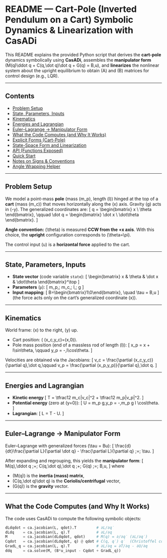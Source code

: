 # README — Cart-Pole (Inverted Pendulum on a Cart) Symbolic Dynamics & Linearization with CasADi

This README explains the provided Python script that derives the **cart-pole** dynamics symbolically using **CasADi**, assembles the **manipulator form**  
\(M(q)\ddot q + C(q,\dot q)\dot q + G(q) = B\,u\), and **linearizes** the nonlinear system about the upright equilibrium to obtain \(A\) and \(B\) matrices for control design (e.g., LQR).

---

## Contents

- [Problem Setup](#problem-setup)
- [State, Parameters, Inputs](#state-parameters-inputs)
- [Kinematics](#kinematics)
- [Energies and Lagrangian](#energies-and-lagrangian)
- [Euler–Lagrange → Manipulator Form](#eulerlagrange--manipulator-form)
- [What the Code Computes (and Why It Works)](#what-the-code-computes-and-why-it-works)
- [Explicit Forms (Cart-Pole)](#explicit-forms-cartpole)
- [State-Space Form and Linearization](#state-space-form-and-linearization)
- [API (Functions Exposed)](#api-functions-exposed)
- [Quick Start](#quick-start)
- [Notes on Signs & Conventions](#notes-on-signs--conventions)
- [Angle Wrapping Helper](#angle-wrapping-helper)

---

## Problem Setup

We model a point-mass **pole** (mass \(m_p\), length \(l\)) hinged at the top of a **cart** (mass \(m_c\)) that moves horizontally along the \(x\) axis. Gravity \(g\) acts in \(-y\). The generalized coordinates are:
\[
q = \begin{bmatrix} x \\ \theta \end{bmatrix}, \qquad
\dot q = \begin{bmatrix} \dot x \\ \dot\theta \end{bmatrix}.
\]

**Angle convention:** \(\theta\) is measured **CCW from the +x axis**. With this choice, the **upright** configuration corresponds to \(\theta=\pi\).

The control input \(u\) is a **horizontal force** applied to the cart.

---

## State, Parameters, Inputs

- **State vector** (code variable `state`):
  \[
  \begin{bmatrix} x & \theta & \dot x & \dot\theta \end{bmatrix}^\top
  \]
- **Parameters** (`p`):
  \[
  m_p,\; m_c,\; l,\; g
  \]
- **Input mapping**:
  \[
  B=\begin{bmatrix}1\\0\end{bmatrix}, \quad \tau = B\,u
  \]
  (the force acts only on the cart’s generalized coordinate \(x\)).

---

## Kinematics

World frame: \(x\) to the right, \(y\) up.

- Cart position: \( (x_c,y_c)=(x,0)\).
- Pole mass position (end of a massless rod of length \(l\)):
  \[
  x_p = x + l\sin\theta, \qquad
  y_p = -\,l\cos\theta.
  \]

Velocities are obtained via the Jacobians:
\[
v_c = \frac{\partial (x_c,y_c)}{\partial q}\,\dot q,\qquad
v_p = \frac{\partial (x_p,y_p)}{\partial q}\,\dot q.
\]

---

## Energies and Lagrangian

- **Kinetic energy**
  \[
  T = \tfrac12 m_c\|v_c\|^2 + \tfrac12 m_p\|v_p\|^2.
  \]
- **Potential energy** (zero at \(y=0\)):
  \[
  U = m_p g\,y_p = -\,m_p g l \cos\theta.
  \]
- **Lagrangian**:
  \[
  L = T - U.
  \]

---

## Euler–Lagrange → Manipulator Form

Euler–Lagrange with generalized forces \(\tau = Bu\):
\[
\frac{d}{dt}\frac{\partial L}{\partial \dot q} - \frac{\partial L}{\partial q} \;=\; \tau.
\]

After expanding and regrouping, this yields the **manipulator form**:
\[
M(q)\,\ddot q \;+\; C(q,\dot q)\,\dot q \;+\; G(q) \;=\; B\,u,
\]
where
- \(M(q)\) is the **inertia (mass) matrix**,
- \(C(q,\dot q)\dot q\) is the **Coriolis/centrifugal** vector,
- \(G(q)\) is the **gravity** vector.

---

## What the Code Computes (and Why It Works)

The code uses CasADi to compute the following symbolic objects:

```python
dLdqdot = ca.jacobian(L, qdot).T         # ∂L/∂q̇
dLdq    = ca.jacobian(L, q).T            # ∂L/∂q
M       = ca.jacobian(dLdqdot, qdot)     # M(q) = ∂/∂q̇ (∂L/∂q̇)
Cqdot   = ca.jacobian(dLdqdot, q) @ qdot # C(q, q̇) q̇  (Christoffel contraction)
GradL_q = ca.jacobian(L, q).T            # ∂L/∂q = ∂T/∂q - ∂U/∂q
ddq     = ca.solve(M, (B*u_input - Cqdot + GradL_q))

